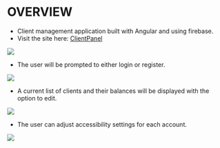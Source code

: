 # OVERVIEW

* Client management application built with Angular and using firebase.
* Visit the site here: <a href="https://clientpannel-9ffbc.web.app/login">ClientPanel</a>

<img src='/src/assets/login.PNG'>

* The user will be prompted to either login or register.

<img src='/src/assets/userlogin1.PNG'>

* A current list of clients and their balances will be displayed with the option to edit.

<img src='/src/assets/edit1.PNG'>

* The user can adjust accessibility settings for each account.

<img src='/src/assets/usersettings.PNG'>
